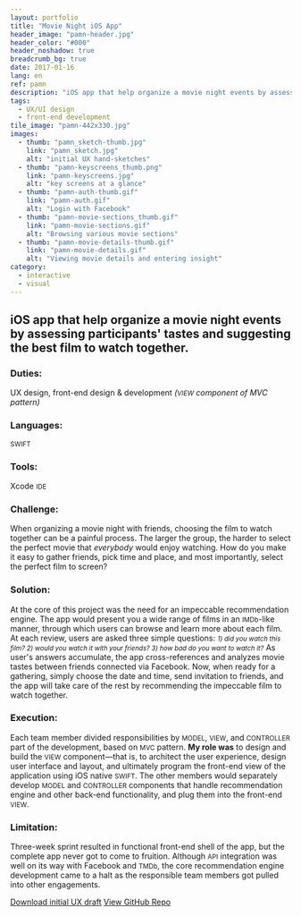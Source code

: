 ```yaml
---
layout: portfolio
title: "Movie Night iOS App"
header_image: "pamn-header.jpg"
header_color: "#000"
header_noshadow: true
breadcrumb_bg: true
date: 2017-01-16
lang: en
ref: pamn
description: "iOS app that help organize a movie night events by assessing participants' tastes and suggesting the best film to watch together."
tags:
  - UX/UI design
  - front-end development
tile_image: "pamn-442x330.jpg"
images:
  - thumb: "pamn_sketch-thumb.jpg"
    link: "pamn_sketch.jpg"
    alt: "initial UX hand-sketches"
  - thumb: "pamn-keyscreens_thumb.png"
    link: "pamn-keyscreens.jpg"
    alt: "key screens at a glance"
  - thumb: "pamn-auth-thumb.gif"
    link: "pamn-auth.gif"
    alt: "Login with Facebook"
  - thumb: "pamn-movie-sections_thumb.gif"
    link: "pamn-movie-sections.gif"
    alt: "Browsing various movie sections"
  - thumb: "pamn-movie-details-thumb.gif"
    link: "pamn-movie-details.gif"
    alt: "Viewing movie details and entering insight"
category:
  - interactive
  - visual
---
```

<section class="project-summary">
  <h1>iOS app that help organize a movie night events by assessing participants' tastes and suggesting the best film to watch together.</h1>
  <section class="info">
    <h3>Duties:</h3>
    <p>UX design, front-end design &amp; development <em>(<small>VIEW</small> component of MVC pattern)</em></p>
  </section>
  <section class="info">
    <h3>Languages:</h3>
    <p><small>SWIFT</small></p>
  </section>
  <section class="info">
    <h3>Tools:</h3>
    <p>Xcode <small>IDE</small></p>
  </section>
  <section class="info">
    <h3>Challenge:</h3>
    <p>When organizing a movie night with friends, choosing the film to watch together can be a painful process. The larger the group, the harder to select the perfect movie that <em>everybody</em> would enjoy watching. How do you make it easy to gather friends, pick time and place, and most importantly, select the perfect film to screen?
    </p>
  </section>
  <section class="info">
    <h3>Solution:</h3>
    <p>At the core of this project was the need for an impeccable recommendation engine. The app would present you a wide range of films in an <small>IMDb</small>-like manner, through which users can browse and learn more about each film. At each review, users are asked three simple questions: <em><small>1) did you watch this film? 2) would you watch it with your friends? 3) how bad do you want to watch it?</small></em> As user's answers accumulate, the app cross-references and analyzes movie tastes between friends connected via Facebook. Now, when ready for a gathering, simply choose the date and time, send invitation to friends, and the app will take care of the rest by recommending the impeccable film to watch together.
    </p>
  </section>
  <section class="info">
    <h3>Execution:</h3>
    <p>Each team member divided responsibilities by <small>MODEL</small>, <small>VIEW</small>, and <small>CONTROLLER</small> part of the development, based on <small>MVC</small> pattern. <strong>My role was</strong> to design and build the <small>VIEW</small> component&mdash;that is, to architect the user experience, design user interface and layout, and ultimately program the front-end view of the application using iOS native <small>SWIFT</small>. The other members would separately develop <small>MODEL</small> and <small>CONTROLLER</small> components that handle recommendation engine and other back-end functionality, and plug them into the front-end <small>VIEW</small>.
    </p>
  </section>
  <section class="info">
    <h3>Limitation:</h3>
    <p>Three-week sprint resulted in functional front-end shell of the app, but the complete app never got to come to fruition. Although <small>API</small> integration was well on its way with Facebook and <small>TMDb</small>, the core recommendation engine development came to a halt as the responsible team members got pulled into other engagements.
    </p>
  </section>
</section>

<div class="buttons">
  <span class="unselectable">
  <a href="/download/pamn_draft_r1.pdf" title="Download initial UX draft" target="_blank">Download initial UX draft</a></span>
  <span class="unselectable"><a href="https://github.com/baadaa/plan-a-movie-night" title="GitHub repo" target="_blank">View GitHub Repo</a></span>
</div>
